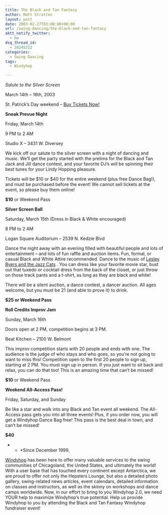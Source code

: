 ```yaml
---
title: The Black and Tan Fantasy
author: Matt Stratton
layout: post
date: 2003-02-27T03:08:00+00:00
url: /swing-dancing/the-black-and-tan-fantasy
aktt_notify_twitter:
  - no
dsq_thread_id:
  - 28245212
categories:
  - Swing Dancing
tags:
  - Windyhop

---
```

[][1] 
  
_Salute to the Silver Screen_ 
  
March 14th &#8211; 16th, 2003
  
St. Patrick&#8217;s Day weekend &#8211; [Buy Tickets Now!][1]

**Sneak Prevue Night**
  
Friday, March 14th
  
9 PM to 2 AM
  
Studio X &#8211; 3431 W. Diversey
  
We kick off our salute to the silver screen with a night of dancing and music. We’ll get the party started with the prelims for the Black and Tan Jack and Jill dance contest, and your favorite DJ’s will be spinning their best tunes for your Lindy Hopping pleasure.

Tickets will be $10 or $40 for the entire weekend (plus free Dance Bag!), and must be purchased before the event! We cannot sell tickets at the event, so please buy them online!

**$10** or Weekend Pass

**Silver Screen Ball** 
  
Saturday, March 15th (Dress in Black & White encouraged)
  
8 PM to 2 AM
  
Logan Square Auditorium &#8211; 2539 N. Kedzie Blvd

Dance the night away with an evening filled with beautiful people and lots of entertainment – and lots of fun raffle and auction items. Fun, formal, or casual Black and White Attire recommended. Dance to the music of [Lesley Byers and the Jazz Cats][2] . You can dress like your favorite movie star, bust out that tuxedo or cocktail dress from the back of the closet, or just throw on those track pants and a t-shirt, as long as they are black and white!

There will be a silent auction, a dance contest, a dancer auction. All ages welcome, but you must be 21 (and able to prove it) to drink.

**$25 or Weekend Pass**

**Roll Credits Improv Jam**
  
Sunday, March 16th
  
Doors open at 2 PM, competition begins at 3 PM.
  
Beat Kitchen – 2100 W. Belmont
  
This improv competition starts with 20 people and ends with one. The audience is the judge of who stays and who goes, so you&#8217;re not going to want to miss this! Competition open to the first 20 people to sign up, starting at 2 PM. You must sign up in person. If you just want to sit back and relax, you can do that too! This is an amazing time that can&#8217;t be missed!
  
**$10** or Weekend Pass

**Weekend All-Access Pass!**
  
Friday, Saturday, and Sunday
  
Be like a star and walk into any Black and Tan event all weekend. The All-Access pass gets you into all three events! Plus, if you order now, you will get a Windyhop Dance Bag free! This pass is the best deal in town, and can&#8217;t be missed!
  
**$40**

* * *Since December 1999, 

[Windyhop][3] has been here to offer many valuable services to the swing communities of Chicagoland, the United States, and ultimately the world! With a user base that has touched every continent except Antarctica, we are proud to offer not only the Hepsters Lounge, but also a detailed photo gallery, swing-related news articles, event calendars, detailed information on classes and instructors, as well as the skinny on workshops and dance camps worldwide. Now, in our effort to bring to you Windyhop 2.0, we need YOUR help to maximize Windyhop&#8217;s true potential. Help us provide Windyhop to you by attending the Black and Tan Fantasy Windyhop fundraiser event!</p>

 [1]: https://windyhop.org/blackandtan
 [2]: https://www.lesleybyers.com/
 [3]: https://www.windyhop.org